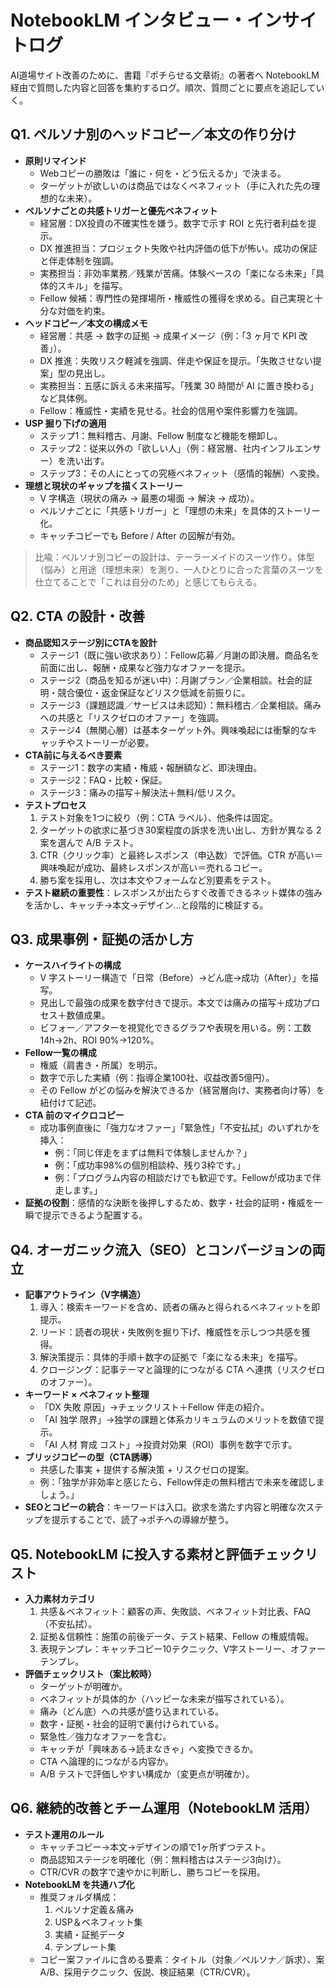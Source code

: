 # NotebookLM インタビュー・インサイトログ

AI道場サイト改善のために、書籍『ポチらせる文章術』の著者へ NotebookLM 経由で質問した内容と回答を集約するログ。順次、質問ごとに要点を追記していく。

## Q1. ペルソナ別のヘッドコピー／本文の作り分け

- **原則リマインド**  
  - Webコピーの勝敗は「誰に・何を・どう伝えるか」で決まる。  
  - ターゲットが欲しいのは商品ではなくベネフィット（手に入れた先の理想的な未来）。
- **ペルソナごとの共感トリガーと優先ベネフィット**  
  - 経営層：DX投資の不確実性を嫌う。数字で示す ROI と先行者利益を提示。  
  - DX 推進担当：プロジェクト失敗や社内評価の低下が怖い。成功の保証と伴走体制を強調。  
  - 実務担当：非効率業務／残業が苦痛。体験ベースの「楽になる未来」「具体的スキル」を描写。  
  - Fellow 候補：専門性の発揮場所・権威性の獲得を求める。自己実現と十分な対価を約束。
- **ヘッドコピー／本文の構成メモ**  
  - 経営層：共感 → 数字の証拠 → 成果イメージ（例：「3 ヶ月で KPI 改善」）。  
  - DX 推進：失敗リスク軽減を強調、伴走や保証を提示。「失敗させない提案」型の見出し。  
  - 実務担当：五感に訴える未来描写。「残業 30 時間が AI に置き換わる」など具体例。  
  - Fellow：権威性・実績を見せる。社会的信用や案件影響力を強調。
- **USP 掘り下げの適用**  
  - ステップ1：無料稽古、月謝、Fellow 制度など機能を棚卸し。  
  - ステップ2：従来以外の「欲しい人」（例：経営層、社内インフルエンサー）を洗い出す。  
  - ステップ3：その人にとっての究極ベネフィット（感情的報酬）へ変換。
- **理想と現状のギャップを描くストーリー**  
  - V 字構造（現状の痛み → 最悪の場面 → 解決 → 成功）。  
  - ペルソナごとに「共感トリガー」と「理想の未来」を具体的ストーリー化。  
  - キャッチコピーでも Before / After の図解が有効。

> 比喩：ペルソナ別コピーの設計は、テーラーメイドのスーツ作り。体型（悩み）と用途（理想未来）を測り、一人ひとりに合った言葉のスーツを仕立てることで「これは自分のため」と感じてもらえる。

## Q2. CTA の設計・改善

- **商品認知ステージ別にCTAを設計**  
  - ステージ1（既に強い欲求あり）：Fellow応募／月謝の即決層。商品名を前面に出し、報酬・成果など強力なオファーを提示。  
  - ステージ2（商品を知るが迷い中）：月謝プラン／企業相談。社会的証明・競合優位・返金保証などリスク低減を前振りに。  
  - ステージ3（課題認識／サービスは未認知）：無料稽古／企業相談。痛みへの共感と「リスクゼロのオファー」を強調。  
  - ステージ4（無関心層）は基本ターゲット外。興味喚起には衝撃的なキャッチやストーリーが必要。
- **CTA前に与えるべき要素**  
  - ステージ1：数字の実績・権威・報酬額など、即決理由。  
  - ステージ2：FAQ・比較・保証。  
  - ステージ3：痛みの描写＋解決法＋無料/低リスク。
- **テストプロセス**  
  1. テスト対象を1つに絞り（例：CTA ラベル）、他条件は固定。  
  2. ターゲットの欲求に基づき30案程度の訴求を洗い出し、方針が異なる 2 案を選んで A/B テスト。  
  3. CTR（クリック率）と最終レスポンス（申込数）で評価。CTR が高い＝興味喚起が成功、最終レスポンスが高い＝売れるコピー。  
  4. 勝ち案を採用し、次は本文やフォームなど別要素をテスト。
- **テスト継続の重要性**：レスポンスが出たらすぐ改善できるネット媒体の強みを活かし、キャッチ→本文→デザイン…と段階的に検証する。

## Q3. 成果事例・証拠の活かし方

- **ケースハイライトの構成**  
  - V 字ストーリー構造で「日常（Before）→どん底→成功（After）」を描写。  
  - 見出しで最強の成果を数字付きで提示。本文では痛みの描写＋成功プロセス＋数値成果。  
  - ビフォー／アフターを視覚化できるグラフや表現を用いる。例：工数 14h→2h、ROI 90%→120%。
- **Fellow一覧の構成**  
  - 権威（肩書き・所属）を明示。  
  - 数字で示した実績（例：指導企業100社、収益改善5億円）。  
  - その Fellow がどの悩みを解決できるか（経営層向け、実務者向け等）を紐付けて記述。
- **CTA 前のマイクロコピー**  
  - 成功事例直後に「強力なオファー」「緊急性」「不安払拭」のいずれかを挿入：  
    - 例：「同じ伴走をまずは無料で体験しませんか？」  
    - 例：「成功率98%の個別相談枠、残り3枠です。」  
    - 例：「プログラム内容の相談だけでも歓迎です。Fellowが成功まで伴走します。」
- **証拠の役割**：感情的な決断を後押しするため、数字・社会的証明・権威を一瞬で提示できるよう配置する。

## Q4. オーガニック流入（SEO）とコンバージョンの両立

- **記事アウトライン（V字構造）**  
  1. 導入：検索キーワードを含め、読者の痛みと得られるベネフィットを即提示。  
  2. リード：読者の現状・失敗例を掘り下げ、権威性を示しつつ共感を獲得。  
  3. 解決策提示：具体的手順＋数字の証拠で「楽になる未来」を描写。  
  4. クロージング：記事テーマと論理的につながる CTA へ連携（リスクゼロのオファー）。
- **キーワード × ベネフィット整理**  
  - 「DX 失敗 原因」→チェックリスト＋Fellow 伴走の紹介。  
  - 「AI 独学 限界」→独学の課題と体系カリキュラムのメリットを数値で提示。  
  - 「AI 人材 育成 コスト」→投資対効果（ROI）事例を数字で示す。
- **ブリッジコピーの型（CTA誘導）**  
  - 共感した事実 + 提供する解決策 + リスクゼロの提案。  
  - 例：「独学が非効率と感じたら、Fellow伴走の無料稽古で未来を確認しましょう。」
- **SEOとコピーの統合**：キーワードは入口。欲求を満たす内容と明確な次ステップを提示することで、読了→ポチへの導線が整う。

## Q5. NotebookLM に投入する素材と評価チェックリスト

- **入力素材カテゴリ**  
  1. 共感＆ベネフィット：顧客の声、失敗談、ベネフィット対比表、FAQ（不安払拭）。  
  2. 証拠＆信頼性：施策の前後データ、テスト結果、Fellow の権威情報。  
  3. 表現テンプレ：キャッチコピー10テクニック、V字ストーリー、オファーテンプレ。
- **評価チェックリスト（案比較時）**  
  - ターゲットが明確か。  
  - ベネフィットが具体的か（ハッピーな未来が描写されている）。  
  - 痛み（どん底）への共感が盛り込まれている。  
  - 数字・証拠・社会的証明で裏付けられている。  
  - 緊急性／強力なオファーを含む。  
  - キャッチが「興味ある→読まなきゃ」へ変換できるか。  
  - CTA へ論理的につながる内容か。  
  - A/B テストで評価しやすい構成か（変更点が明確か）。

## Q6. 継続的改善とチーム運用（NotebookLM 活用）

- **テスト運用のルール**  
  - キャッチコピー→本文→デザインの順で1ヶ所ずつテスト。  
  - 商品認知ステージを明確化（例：無料稽古はステージ3向け）。  
  - CTR/CVR の数字で速やかに判断し、勝ちコピーを採用。
- **NotebookLM を共通ハブ化**  
  - 推奨フォルダ構成：  
    1. ペルソナ定義＆痛み  
    2. USP＆ベネフィット集  
    3. 実績・証拠データ  
    4. テンプレート集
  - コピー案ファイルに含める要素：タイトル（対象／ペルソナ／訴求）、案A/B、採用テクニック、仮説、検証結果（CTR/CVR）。

